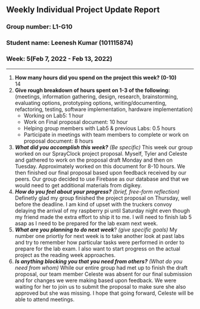 ## Weekly Individual Project Update Report
### Group number: L1-G10
### Student name: Leenesh Kumar (101115874)
### Week: 5(Feb 7, 2022 - Feb 13, 2022)
___
1. **How many hours did you spend on the project this week? (0-10)**  
   14
2. **Give rough breakdown of hours spent on 1-3 of the following:**
   (meetings, information gathering, design, research, brainstorming, evaluating options, prototyping options, writing/documenting, refactoring, testing, software implementation, hardware implementation)  
   - Working on Lab5: 1 hour
   - Work on Final proposal document: 10 hour
   - Helping group members with Lab5 & previous Labs: 0.5 hours
   - Participate in meetings with team members to complete or work on proposal document: 8 hours
3. ***What did you accomplish this week?*** _(Be specific)_
   This week our group worked on our SprayClock project proposal. Myself, Tyler and Celeste and gathered to work on the proposal draft Monday and then on Tuesday. Approximately
   worked on this document for 8-10 hours. We then finished our final proposal based upon feedback received by our peers. Our group decided to use Firebase as our database and that
   we would need to get additional materials from digikey.
4. ***How do you feel about your progress?*** _(brief, free-form reflection)_
   Definetly glad my group finished the project proposal on Thursday, well before the deadline. I am kind of upset with the truckers convoy delaying the arrival of my raspberry pi
   until Saturday night even though my friend made the extra effort to ship it to me. I will need to finish lab 5 asap as I need to be prepared for the lab exam next week.
5. ***What are you planning to do next week***? _(give specific goals)_
  My number one priortiy for next week is to take another look at past labs and try to remember how particular tasks were performed in order to prepare for the lab exam. I also
  want to start progress on the actual project as the reading week approaches.
6. ***Is anything blocking you that you need from others?*** _(What do you need from whom)_
  While our entire group had met up to finish the draft proposal, our team member Celeste was absent for our final submission and for changes we were making based upon feedback. We 
  were waiting for her to join us to submit the proposal to make sure she also approved but she was missing. I hope that going forward, Celeste will be able to attend meetings.
